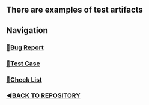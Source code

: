 ## There are examples of test artifacts

## Navigation

### [:dart:**Bug Report**](https://github.com/c1plak/Vadims_Course_group27/blob/main/TestArtifacts/Bug_Report.md)

### [:dart:**Test Case**](https://github.com/c1plak/Vadims_Course_group27/blob/main/TestArtifacts/TestCases.md)

### [:dart:**Check List**](https://github.com/c1plak/Vadims_Course_group27/blob/main/TestArtifacts/checklist.md)

### [:arrow_backward:BACK TO REPOSITORY](https://github.com/c1plak/Vadims_Course_group27)
